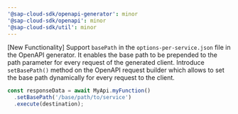 ```yaml
---
'@sap-cloud-sdk/openapi-generator': minor
'@sap-cloud-sdk/openapi': minor
'@sap-cloud-sdk/util': minor
---
```


[New Functionality] Support `basePath` in the `options-per-service.json` file in the OpenAPI generator. It enables the base path to be prepended to the path parameter for every request of the generated client.
Introduce `setBasePath()` method on the OpenAPI request builder which allows to set the base path dynamically for every request to the client.
```typescript
const responseData = await MyApi.myFunction()
  .setBasePath('/base/path/to/service')
  .execute(destination);
```

